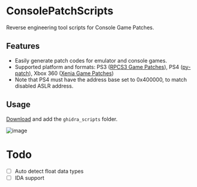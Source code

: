 # ConsolePatchScripts
Reverse engineering tool scripts for Console Game Patches.

## Features
- Easily generate patch codes for emulator and console games.
- Supported platform and formats: PS3 ([RPCS3 Game Patches](https://wiki.rpcs3.net/index.php?title=Help:Game_Patches#Standard_format)), PS4 ([py-patch](https://github.com/illusion0001/py-patcher)), Xbox 360 ([Xenia Game Patches](https://github.com/xenia-canary/game-patches))
- Note that PS4 must have the address base set to 0x400000, to match disabled ASLR address.

## Usage
[Download](../../../archive/refs/heads/main.zip) and add the `ghidra_scripts` folder.

![image](https://user-images.githubusercontent.com/37698908/159603660-adeb579e-051c-4369-b5dd-54a0b1fb210b.png)

# Todo
- [ ] Auto detect float data types
- [ ] IDA support
